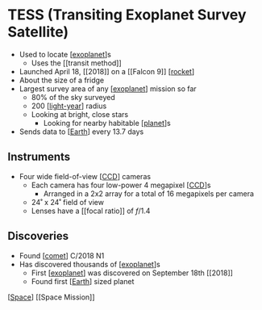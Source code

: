 # TESS (Transiting Exoplanet Survey Satellite)

- Used to locate [[exoplanet]]s
  - Uses the [[transit method]]
- Launched April 18, [[2018]] on a [[Falcon 9]] [[rocket]]
- About the size of a fridge
- Largest survey area of any [[exoplanet]] mission so far
  - 80% of the sky surveyed
  - 200 [[light-year]] radius
  - Looking at bright, close stars
    - Looking for nearby habitable [[planet]]s
- Sends data to [[Earth]] every 13.7 days

## Instruments

- Four wide field-of-view [[CCD]] cameras
  - Each camera has four low-power 4 megapixel [[CCD]]s
    - Arranged in a 2x2 array for a total of 16 megapixels per camera
  - 24˚ x 24˚ field of view
  - Lenses have a [[focal ratio]] of $f$/1.4

## Discoveries

- Found [[comet]] C/2018 N1
- Has discovered thousands of [[exoplanet]]s
  - First [[exoplanet]] was discovered on September 18th [[2018]]
  - Found first [[Earth]] sized planet

[[Space]] [[Space Mission]]

[//begin]: # "Autogenerated link references for markdown compatibility"
[exoplanet]: exoplanet "Exoplanet"
[transit-method]: transit-method "Transit Method"
[falcon-9]: falcon-9 "Falcon 9"
[rocket]: rocket "Rocket"
[light-year]: light-year "Light-year"
[planet]: planet "Planet"
[earth]: earth "Earth 🜨"
[ccd]: ccd "CCD (Charge-Coupled Device)"
[focal-ratio]: focal-ratio "Focal Ratio"
[comet]: comet "Comet"
[space]: space "Space"
[space-mission]: space-mission "Space Mission"
[//end]: # "Autogenerated link references"